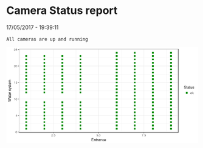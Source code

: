 Camera Status report
================
17/05/2017 - 19:39:11

    All cameras are up and running

![](camreport_files/figure-markdown_github/unnamed-chunk-2-1.png)
